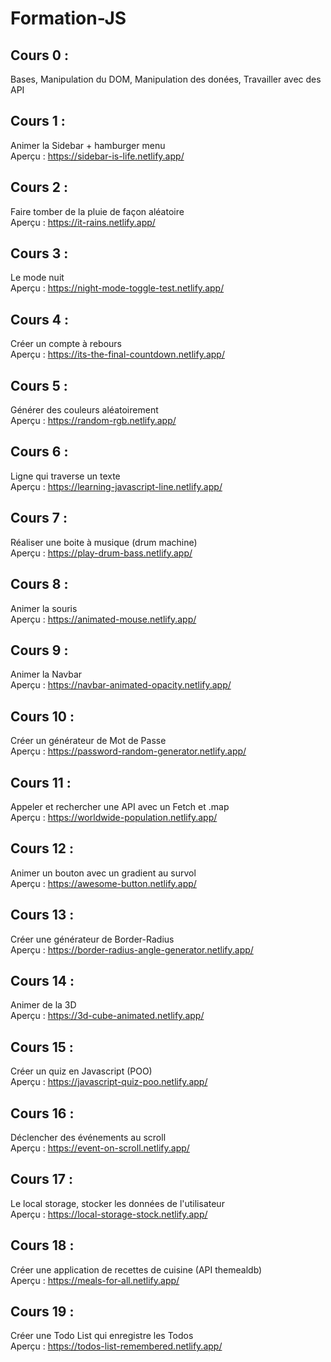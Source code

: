 # Formation-JS

## Cours 0 :

Bases, Manipulation du DOM, Manipulation des donées, Travailler avec des API

## Cours 1 :

Animer la Sidebar + hamburger menu <br>
Aperçu : https://sidebar-is-life.netlify.app/

## Cours 2 :

Faire tomber de la pluie de façon aléatoire <br>
Aperçu : https://it-rains.netlify.app/

## Cours 3 :

Le mode nuit <br>
Aperçu : https://night-mode-toggle-test.netlify.app/

## Cours 4 :

Créer un compte à rebours <br>
Aperçu : https://its-the-final-countdown.netlify.app/

## Cours 5 :

Générer des couleurs aléatoirement <br>
Aperçu : https://random-rgb.netlify.app/

## Cours 6 :

Ligne qui traverse un texte <br>
Aperçu : https://learning-javascript-line.netlify.app/

## Cours 7 :

Réaliser une boite à musique (drum machine) <br>
Aperçu : https://play-drum-bass.netlify.app/

## Cours 8 :

Animer la souris <br>
Aperçu : https://animated-mouse.netlify.app/

## Cours 9 :

Animer la Navbar <br>
Aperçu : https://navbar-animated-opacity.netlify.app/

## Cours 10 :

Créer un générateur de Mot de Passe <br>
Aperçu : https://password-random-generator.netlify.app/

## Cours 11 :

Appeler et rechercher une API avec un Fetch et .map <br>
Aperçu : https://worldwide-population.netlify.app/

## Cours 12 :

Animer un bouton avec un gradient au survol <br>
Aperçu : https://awesome-button.netlify.app/

## Cours 13 :

Créer une générateur de Border-Radius <br>
Aperçu : https://border-radius-angle-generator.netlify.app/

## Cours 14 :

Animer de la 3D <br>
Aperçu : https://3d-cube-animated.netlify.app/

## Cours 15 :

Créer un quiz en Javascript (POO) <br>
Aperçu : https://javascript-quiz-poo.netlify.app/

## Cours 16 :

Déclencher des événements au scroll <br>
Aperçu : https://event-on-scroll.netlify.app/

## Cours 17 :

Le local storage, stocker les données de l'utilisateur <br>
Aperçu : https://local-storage-stock.netlify.app/

## Cours 18 :

Créer une application de recettes de cuisine (API themealdb) <br>
Aperçu : https://meals-for-all.netlify.app/

## Cours 19 :

Créer une Todo List qui enregistre les Todos <br>
Aperçu : https://todos-list-remembered.netlify.app/
